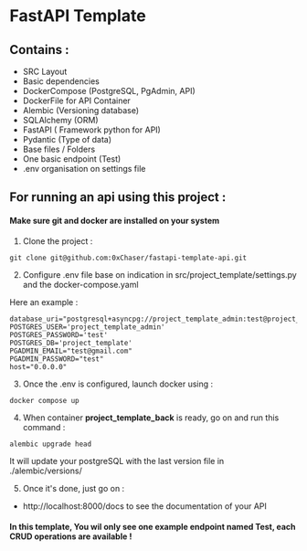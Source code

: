 # FastAPI Template

## Contains : 

 - SRC Layout
 - Basic dependencies
 - DockerCompose (PostgreSQL, PgAdmin, API)
 - DockerFile for API Container
 - Alembic (Versioning database)
 - SQLAlchemy (ORM)
 - FastAPI ( Framework python for API)
 - Pydantic (Type of data)
 - Base files / Folders
 - One basic endpoint (Test)
 - .env organisation on settings file


## For running an api using this project : 

#### Make sure git and docker are installed on your system
1) Clone the project :

```
git clone git@github.com:0xChaser/fastapi-template-api.git
```

2) Configure .env file base on indication in src/project_template/settings.py and the docker-compose.yaml

Here an example : 

```
database_uri="postgresql+asyncpg://project_template_admin:test@project_template_db:5432/project_template"
POSTGRES_USER='project_template_admin'
POSTGRES_PASSWORD='test'
POSTGRES_DB='project_template'
PGADMIN_EMAIL="test@gmail.com"
PGADMIN_PASSWORD="test"
host="0.0.0.0"
```
3) Once the .env is configured, launch docker using : 

```
docker compose up
```
4) When container  __project_template_back__ is ready, go on and run this command :

```
alembic upgrade head
```

It will update your postgreSQL with the last version file in ./alembic/versions/


5) Once it's done, just go on :
- http://localhost:8000/docs to see the documentation of your API


#### In this template, You wil only see one example endpoint named **Test**, each CRUD operations are available !
